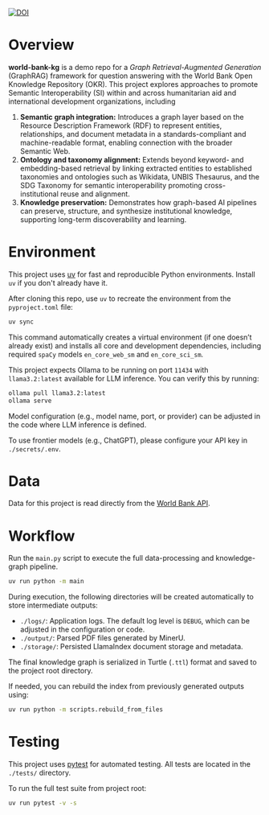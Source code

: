 [![DOI](https://zenodo.org/badge/eriktuck/world-bank-kg.svg)](https://zenodo.org/badge/latestdoi/eriktuck/world-bank-kg)
# Overview
**world-bank-kg** is a demo repo for a *Graph Retrieval-Augmented Generation* (GraphRAG) framework for question answering with the World Bank Open Knowledge Repository (OKR). This project explores approaches to promote Semantic Interoperability (SI) within and across humanitarian aid and international development organizations, including 
1. **Semantic graph integration:** Introduces a graph layer based on the Resource Description Framework (RDF) to represent entities, relationships, and document metadata in a standards-compliant and machine-readable format, enabling connection with the broader Semantic Web.
2. **Ontology and taxonomy alignment:** Extends beyond keyword- and embedding-based retrieval by linking extracted entities to established taxonomies and ontologies such as Wikidata, UNBIS Thesaurus, and the SDG Taxonomy for semantic interoperability promoting cross-institutional reuse and alignment.
3. **Knowledge preservation:** Demonstrates how graph-based AI pipelines can preserve, structure, and synthesize institutional knowledge, supporting long-term discoverability and learning.

# Environment
This project uses [uv](https://docs.astral.sh/uv/) for fast and reproducible Python environments. Install `uv` if you don't already have it.

After cloning this repo, use `uv` to recreate the environment from the `pyproject.toml` file:

```bash
uv sync
```

This command automatically creates a virtual environment (if one doesn’t already exist) and installs all core and development dependencies, including required `spaCy` models `en_core_web_sm` and `en_core_sci_sm`.

This project expects Ollama to be running on port `11434` with `llama3.2:latest` available for LLM inference. You can verify this by running:

```bash
ollama pull llama3.2:latest
ollama serve
```

Model configuration (e.g., model name, port, or provider) can be adjusted in the code where LLM inference is defined.

To use frontier models (e.g., ChatGPT), please configure your API key in `./secrets/.env`.

# Data
Data for this project is read directly from the [World Bank API](https://documents.worldbank.org/en/publication/documents-reports/api).

# Workflow
Run the `main.py` script to execute the full data-processing and knowledge-graph pipeline.

```bash
uv run python -m main
```

During execution, the following directories will be created automatically to store intermediate outputs:
- `./logs/`: Application logs. The default log level is `DEBUG`, which can be adjusted in the configuration or code.
- `./output/`: Parsed PDF files generated by MinerU.
- `./storage/`: Persisted LlamaIndex document storage and metadata. 

The final knowledge graph is serialized in Turtle (`.ttl`) format and saved to the project root directory.

If needed, you can rebuild the index from previously generated outputs using:

```bash
uv run python -m scripts.rebuild_from_files
```

# Testing
This project uses [pytest](https://docs.pytest.org/en/stable/) for automated testing. All tests are located in the `./tests/` directory.

To run the full test suite from project root:

```bash
uv run pytest -v -s
```
